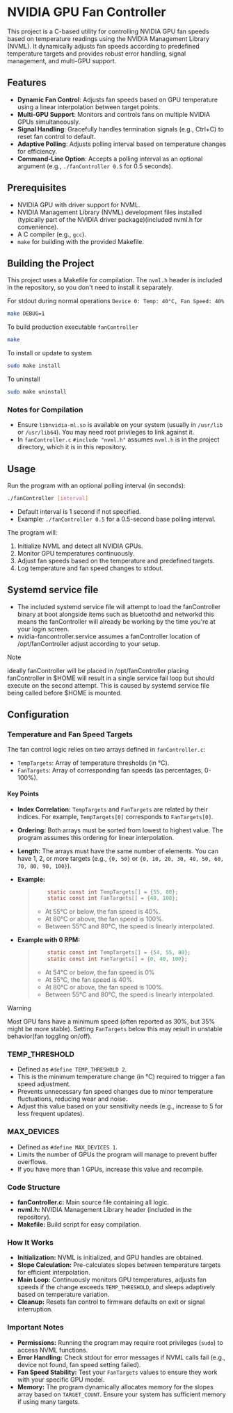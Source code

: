 # NVIDIA GPU Fan Controller

This project is a C-based utility for controlling NVIDIA GPU fan speeds based on temperature readings using the NVIDIA Management Library (NVML). It dynamically adjusts fan speeds according to predefined temperature targets and provides robust error handling, signal management, and multi-GPU support.

## Features

- **Dynamic Fan Control**: Adjusts fan speeds based on GPU temperature using a linear interpolation between target points.
- **Multi-GPU Support**: Monitors and controls fans on multiple NVIDIA GPUs simultaneously.
- **Signal Handling**: Gracefully handles termination signals (e.g., Ctrl+C) to reset fan control to default.
- **Adaptive Polling**: Adjusts polling interval based on temperature changes for efficiency.
- **Command-Line Option**: Accepts a polling interval as an optional argument (e.g., `./fanController 0.5` for 0.5 seconds).

## Prerequisites

- NVIDIA GPU with driver support for NVML.
- NVIDIA Management Library (NVML) development files installed (typically part of the NVIDIA driver package)(included nvml.h for convenience).
- A C compiler (e.g., `gcc`).
- `make` for building with the provided Makefile.

## Building the Project

This project uses a Makefile for compilation. The `nvml.h` header is included in the repository, so you don't need to install it separately.

For stdout during normal operations `Device 0: Temp: 40°C, Fan Speed: 40%`

```bash
make DEBUG=1
```

To build production executable `fanController`

```bash
make
```

To install or update to system

```bash
sudo make install
```

To uninstall

```bash
sudo make uninstall
```

### Notes for Compilation

- Ensure `libnvidia-ml.so` is available on your system (usually in `/usr/lib` or `/usr/lib64`). You may need root privileges to link against it.
- In `fanController.c` `#include "nvml.h"` assumes `nvml.h` is in the project directory, which it is in this repository.

## Usage

Run the program with an optional polling interval (in seconds):

```bash
./fanController [interval]
```

- Default interval is 1 second if not specified.
- Example: `./fanController 0.5` for a 0.5-second base polling interval.

The program will:

1. Initialize NVML and detect all NVIDIA GPUs.
2. Monitor GPU temperatures continuously.
3. Adjust fan speeds based on the temperature and predefined targets.
4. Log temperature and fan speed changes to stdout.

## Systemd service file

- The included systemd service file will attempt to load the fanController binary at boot alongside items such as bluetoothd and networkd this means the fanController will already be working by the time you're at your login screen.
- nvidia-fancontroller.service assumes a fanController location of /opt/fanController adjust according to your setup.

> [!note]
> ideally fanController will be placed in /opt/fanController placing fanController in $HOME will result in a single service fail loop but should execute on the second attempt. This is caused by systemd service file being called before $HOME is mounted.

## Configuration

### Temperature and Fan Speed Targets

The fan control logic relies on two arrays defined in `fanController.c`:

- `TempTargets`: Array of temperature thresholds (in °C).
- `FanTargets`: Array of corresponding fan speeds (as percentages, 0-100%).

#### Key Points

- **Index Correlation:** `TempTargets` and `FanTargets` are related by their indices. For example, `TempTargets[0]` corresponds to `FanTargets[0]`.
- **Ordering:** Both arrays must be sorted from lowest to highest value. The program assumes this ordering for linear interpolation.
- **Length:** The arrays must have the same number of elements. You can have 1, 2, or more targets (e.g., `{0, 50}` or `{0, 10, 20, 30, 40, 50, 60, 70, 80, 90, 100}`).
- **Example:**
  > ```c
  >     static const int TempTargets[] = {55, 80};
  >     static const int FanTargets[] = {40, 100};
  > ```
  >
  > - At 55°C or below, the fan speed is 40%.
  > - At 80°C or above, the fan speed is 100%.
  > - Between 55°C and 80°C, the speed is linearly interpolated.

- **Example with 0 RPM:**
  > ```c
  >     static const int TempTargets[] = {54, 55, 80};
  >     static const int FanTargets[] = {0, 40, 100};
  > ```
  > - At 54°C or below, the fan speed is 0%
  > - At 55°C, the fan speed is 40%.
  > - At 80°C or above, the fan speed is 100%.
  > - Between 55°C and 80°C, the speed is linearly interpolated.

> [!warning]
> Most GPU fans have a minimum speed (often reported as 30%, but 35% might be more stable). Setting `FanTargets` below this may result in unstable behavior(fan toggling on/off).

### TEMP_THRESHOLD

- Defined as `#define TEMP_THRESHOLD 2`.
- This is the minimum temperature change (in °C) required to trigger a fan speed adjustment.
- Prevents unnecessary fan speed changes due to minor temperature fluctuations, reducing wear and noise.
- Adjust this value based on your sensitivity needs (e.g., increase to 5 for less frequent updates).

### MAX_DEVICES

- Defined as `#define MAX_DEVICES 1`.
- Limits the number of GPUs the program will manage to prevent buffer overflows.
- If you have more than 1 GPUs, increase this value and recompile.

### Code Structure

- **fanController.c:** Main source file containing all logic.
- **nvml.h:** NVIDIA Management Library header (included in the repository).
- **Makefile:** Build script for easy compilation.

### How It Works

- **Initialization:** NVML is initialized, and GPU handles are obtained.
- **Slope Calculation:** Pre-calculates slopes between temperature targets for efficient interpolation.
- **Main Loop:** Continuously monitors GPU temperatures, adjusts fan speeds if the change exceeds `TEMP_THRESHOLD`, and sleeps adaptively based on temperature variation.
- **Cleanup:** Resets fan control to firmware defaults on exit or signal interruption.

### Important Notes

- **Permissions:** Running the program may require root privileges (`sudo`) to access NVML functions.
- **Error Handling:** Check stdout for error messages if NVML calls fail (e.g., device not found, fan speed setting failed).
- **Fan Speed Stability:** Test your `FanTargets` values to ensure they work with your specific GPU model.
- **Memory:** The program dynamically allocates memory for the slopes array based on `TARGET_COUNT`. Ensure your system has sufficient memory if using many targets.

